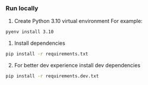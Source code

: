 ### Run locally

1. Create Python 3.10 virtual environment
For example:
```bash
pyenv install 3.10
```

1. Install dependencies
```bash
pip install -r requirements.txt
```

2. For better dev experience install dev dependencies
```bash
pip install -r requirements.dev.txt
```
